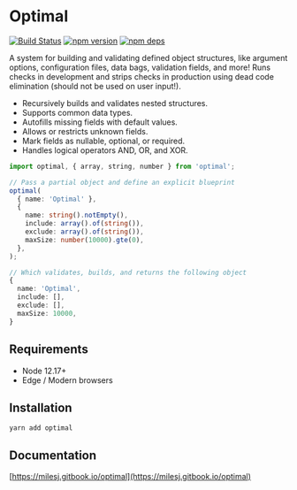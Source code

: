 # Optimal

[![Build Status](https://github.com/milesj/optimal/workflows/Build/badge.svg)](https://github.com/milesj/optimal/actions?query=branch%3Amaster)
[![npm version](https://badge.fury.io/js/optimal.svg)](https://www.npmjs.com/package/optimal)
[![npm deps](https://david-dm.org/milesj/optimal.svg)](https://www.npmjs.com/package/optimal)

A system for building and validating defined object structures, like argument options, configuration
files, data bags, validation fields, and more! Runs checks in development and strips checks in
production using dead code elimination (should not be used on user input!).

- Recursively builds and validates nested structures.
- Supports common data types.
- Autofills missing fields with default values.
- Allows or restricts unknown fields.
- Mark fields as nullable, optional, or required.
- Handles logical operators AND, OR, and XOR.

```ts
import optimal, { array, string, number } from 'optimal';

// Pass a partial object and define an explicit blueprint
optimal(
  { name: 'Optimal' },
  {
    name: string().notEmpty(),
    include: array().of(string()),
    exclude: array().of(string()),
    maxSize: number(10000).gte(0),
  },
);

// Which validates, builds, and returns the following object
{
  name: 'Optimal',
  include: [],
  exclude: [],
  maxSize: 10000,
}
```

## Requirements

- Node 12.17+
- Edge / Modern browsers

## Installation

```
yarn add optimal
```

## Documentation

[https://milesj.gitbook.io/optimal](https://milesj.gitbook.io/optimal)
